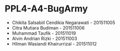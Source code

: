 # PPL4-A4-BugArmy
- Chikita Salsabiil Cendikia Negarawati - 201511005
- Citra Mutiara Budiman - 201511006
- Muhammad Taufik - 201511019
- Alvin Andrian Rizki - 201511003
- Hilman Wasiandi Khairurrizal - 201511012
